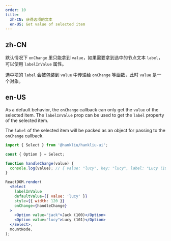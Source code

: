 ```yaml
---
order: 10
title:
  zh-CN: 获得选项的文本
  en-US: Get value of selected item
---
```


## zh-CN

默认情况下 `onChange` 里只能拿到 `value`，如果需要拿到选中的节点文本 `label`，可以使用 `labelInValue` 属性。

选中项的 `label` 会被包装到 `value` 中传递给 `onChange` 等函数，此时 `value` 是一个对象。

## en-US

As a default behavior, the `onChange` callback can only get the `value` of the selected item. The `labelInValue` prop can be used to get the `label` property of the selected item.

The `label` of the selected item will be packed as an object for passing to the `onChange` callback.

```jsx
import { Select } from '@hankliu/hankliu-ui';

const { Option } = Select;

function handleChange(value) {
  console.log(value); // { value: "lucy", key: "lucy", label: "Lucy (101)" }
}

ReactDOM.render(
  <Select
    labelInValue
    defaultValue={{ value: 'lucy' }}
    style={{ width: 120 }}
    onChange={handleChange}
  >
    <Option value="jack">Jack (100)</Option>
    <Option value="lucy">Lucy (101)</Option>
  </Select>,
  mountNode,
);
```

